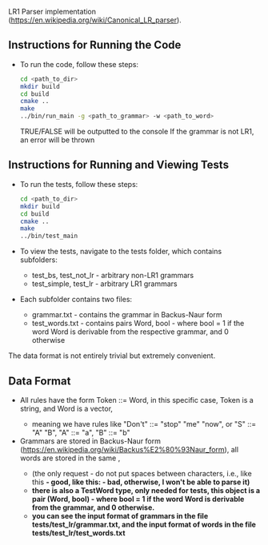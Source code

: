 LR1 Parser implementation (https://en.wikipedia.org/wiki/Canonical_LR_parser).

## Instructions for Running the Code
* To run the code, follow these steps:
    ```bash
    cd <path_to_dir>
    mkdir build
    cd build
    cmake ..
    make
    ../bin/run_main -g <path_to_grammar> -w <path_to_word>
    ```
    TRUE/FALSE will be outputted to the console
    If the grammar is not LR1, an error will be thrown

## Instructions for Running and Viewing Tests
* To run the tests, follow these steps:
    ```bash
    cd <path_to_dir>
    mkdir build
    cd build
    cmake ..
    make
    ../bin/test_main
    ```

* To view the tests, navigate to the tests folder, which contains subfolders:
    * test_bs, test_not_lr - arbitrary non-LR1 grammars
    * test_simple, test_lr - arbitrary LR1 grammars
* Each subfolder contains two files:
    * grammar.txt - contains the grammar in Backus-Naur form
    * test_words.txt - contains pairs Word, bool - where bool = 1 if the word Word is derivable from the respective grammar, and 0 otherwise

The data format is not entirely trivial but extremely convenient.
## Data Format
* All rules have the form Token ::= Word, in this specific case, Token is a string, and Word is a vector<string>,
    * meaning we have rules like "Don't" ::= "stop" "me" "now", or "S" ::= "A" "B", "A" ::= "a", "B" ::= "b"
* Grammars are stored in Backus-Naur form (https://en.wikipedia.org/wiki/Backus%E2%80%93Naur_form), all words are stored in the same <format>,
    * (the only request - do not put spaces between characters, i.e., like this <A><B> - good, like this: <A> <B> - bad, otherwise, I won't be able to parse it)
    * there is also a TestWord type, only needed for tests, this object is a pair (Word, bool) - where bool = 1 if the word Word is derivable from the grammar, and 0 otherwise.
    * you can see the input format of grammars in the file tests/test_lr/grammar.txt, and the input format of words in the file tests/test_lr/test_words.txt

